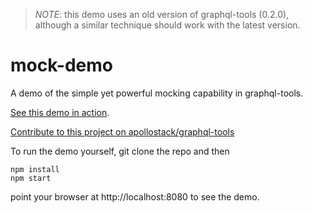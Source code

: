 > *NOTE*: this demo uses an old version of graphql-tools (0.2.0), although a similar technique should work with the latest version.

# mock-demo
A demo of the simple yet powerful mocking capability in graphql-tools.

[See this demo in action](https://apollostack.github.io/mock-demo).

[Contribute to this project on apollostack/graphql-tools](https://github.com/apollostack/graphql-tools)

To run the demo yourself, git clone the repo and then
```
npm install
npm start
```
point your browser at http://localhost:8080 to see the demo.

